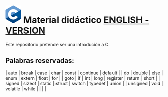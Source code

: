 # <img src="images/C_Logo.png"/> Material didáctico  [ENGLISH - VERSION](README_en.md)


Este repositorio pretende ser una introdución a C.



## Palabras reservadas:

| auto     | break    | case     | char     | const    | continue | default  |
| do       | double   | else     | enum     | extern   | float    | for      |
| goto     | if       | int      | long     | register | return   | short    |
| signed   | sizeof   | static   | struct   | switch   | typedef  | union    |
| unsigned | void     | volatile | while    |          |          |          |

